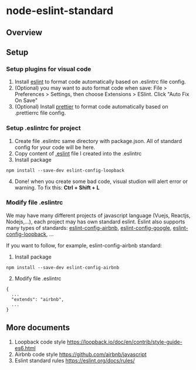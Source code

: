# node-eslint-standard

## Overview

## Setup
### Setup plugins for visual code

1. Install [eslint](https://marketplace.visualstudio.com/items?itemName=dbaeumer.vscode-eslint) to format code automatically based on .eslintrc file config.
2. (Optional) you may want to auto format code when save: File > Preferences > Settings, then choose Extensions > ESlint. Click "Auto Fix On Save"
3. (Optional) Install [prettier](https://marketplace.visualstudio.com/items?itemName=esbenp.prettier-vscode) to format code automatically based on .prettierrc file config.

### Setup .eslintrc for project
1. Create file .eslintrc same directory with package.json. All of standard config for your code will be here.
2. Copy content of [.eslint](https://github.com/nguyencuong382/node-eslint-standard/blob/master/.eslintrc) file I created into the .eslintrc
3. Install package
```
npm install --save-dev eslint-config-loopback
```
4. Done! when you create some bad code, visual studion will alert error or warning. To fix this: **Ctrl + Shift + L**

### Modify file .eslintrc
We may have many different projects of javascript language (Vuejs, Reactjs, Nodejs,...), each project may has own standard eslint. Eslint also supports many types of standards: [eslint-config-airbnb](https://www.npmjs.com/package/eslint-config-airbnb), [eslint-config-google](https://www.npmjs.com/package/eslint-config-google), [eslint-config-loopback](https://www.npmjs.com/package/eslint-config-loopback), ...

If you want to follow, for example, eslint-config-airbnb standard:
1. Install package
```
npm install --save-dev eslint-config-airbnb
```
2. Modify file .eslintrc
```
{
  ...
  "extends": "airbnb",
  ...
}
```

## More documents
1. Loopback code style https://loopback.io/doc/en/contrib/style-guide-es6.html
2. Airbnb code style https://github.com/airbnb/javascript
3. Eslint standard rules https://eslint.org/docs/rules/

